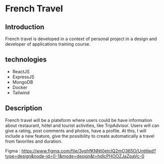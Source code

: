 # French Travel

## Introduction

French travel is developed in a context of personal project in a design and developer of applications training course.

## technologies

- ReactJS
- ExpressJS
- MongoDB
- Docker
- Tailwind

## Description

French travel will be a plateform where users could be have information about restaurant, hôtel and tourist activities, like TripAdvisor. Users will can give a rating, post comments and photos, have a profile. At this, I will include a new feature, give the possibility to create automatically a travel from favorites and duration.

Figma : https://www.figma.com/file/3yqhfKNNt0etclQ2mO365O/Untitled?type=design&node-id=0-1&mode=design&t=hdlcPHOOZJaZpaVc-0
